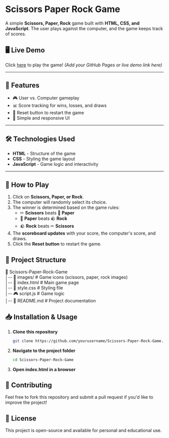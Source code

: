 # Scissors Paper Rock Game

A simple **Scissors, Paper, Rock** game built with **HTML, CSS, and JavaScript**. The user plays against the computer, and the game keeps track of scores.

## 🖥️ Live Demo
Click [here](#) to play the game! *(Add your GitHub Pages or live demo link here)*

---

## 📌 Features
- 🎮 User vs. Computer gameplay
- 📊 Score tracking for wins, losses, and draws
- 🔄 Reset button to restart the game
- 🎨 Simple and responsive UI

---

## 🛠️ Technologies Used
- **HTML** - Structure of the game
- **CSS** - Styling the game layout
- **JavaScript** - Game logic and interactivity

---

## 🚀 How to Play
1. Click on **Scissors, Paper, or Rock**.
2. The computer will randomly select its choice.
3. The winner is determined based on the game rules:
   - ✂ **Scissors** beats 📄 **Paper**
   - 📄 **Paper** beats 🪨 **Rock**
   - 🪨 **Rock** beats ✂ **Scissors**
4. The **scoreboard updates** with your score, the computer's score, and draws.
5. Click the **Reset button** to restart the game.

## 📂 Project Structure
📁 Scissors-Paper-Rock-Game  
│-- 📁 images/          # Game icons (scissors, paper, rock images)  
│-- 📄 index.html       # Main game page  
│-- 🎨 style.css        # Styling file  
│-- 🎮 script.js        # Game logic  
│-- 📄 README.md        # Project documentation  

## 📥 Installation & Usage
1. **Clone this repository**
   ```sh
   git clone https://github.com/yourusername/Scissors-Paper-Rock-Game.git
   ```

2. **Navigate to the project folder**
    ```sh
    cd Scissors-Paper-Rock-Game
    ```
3. **Open index.html in a browser**

## 🤝 Contributing

Feel free to fork this repository and submit a pull request if you'd like to improve the project!

## 📜 License

This project is open-source and available for personal and educational use.